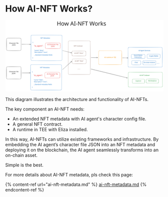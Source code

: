 # How AI-NFT Works?

<img src="../.gitbook/assets/file.excalidraw (1) (1).svg" alt="" class="gitbook-drawing">

This diagram illustrates the architecture and functionality of AI-NFTs.&#x20;

The key component an AI-NFT needs:

* An extended NFT metadata with AI agent's character config file.
* A general NFT contract.
* A runtime in TEE with Eliza installed.

In this way, AI-NFTs can utilize existing frameworks and infrastructure. By embedding the AI agent’s character file JSON into an NFT metadata and deploying it on the blockchain, the AI agent seamlessly transforms into an on-chain asset.

Simple is the best.

For more details about AI-NFT metadata, pls check this page:

{% content-ref url="ai-nft-metadata.md" %}
[ai-nft-metadata.md](ai-nft-metadata.md)
{% endcontent-ref %}
